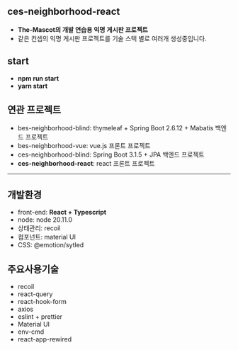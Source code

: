 ## ces-neighborhood-react
- __The-Mascot의 개발 연습용 익명 게시판 프로젝트__
- 같은 컨셉의 익명 게시판 프로젝트를 기술 스택 별로 여러개 생성중입니다.

## start
- **npm run start**
- **yarn start**

## 연관 프로젝트
- bes-neighborhood-blind: thymeleaf + Spring Boot 2.6.12 + Mabatis 백엔드 프로젝트
- bes-neighborhood-vue: vue.js 프론트 프로젝트
- ces-neighborhood-blind: Spring Boot 3.1.5 + JPA 백엔드 프로젝트    
- **ces-neighborhood-react**: react 프론트 프로젝트

---

## 개발환경
- front-end: __React + Typescript__
- node: node 20.11.0
- 상태관리: recoil
- 컴포넌트: material UI
- CSS: @emotion/sytled

## 주요사용기술
- recoil
- react-query
- react-hook-form
- axios
- eslint + prettier
- Material UI
- env-cmd
- react-app-rewired
